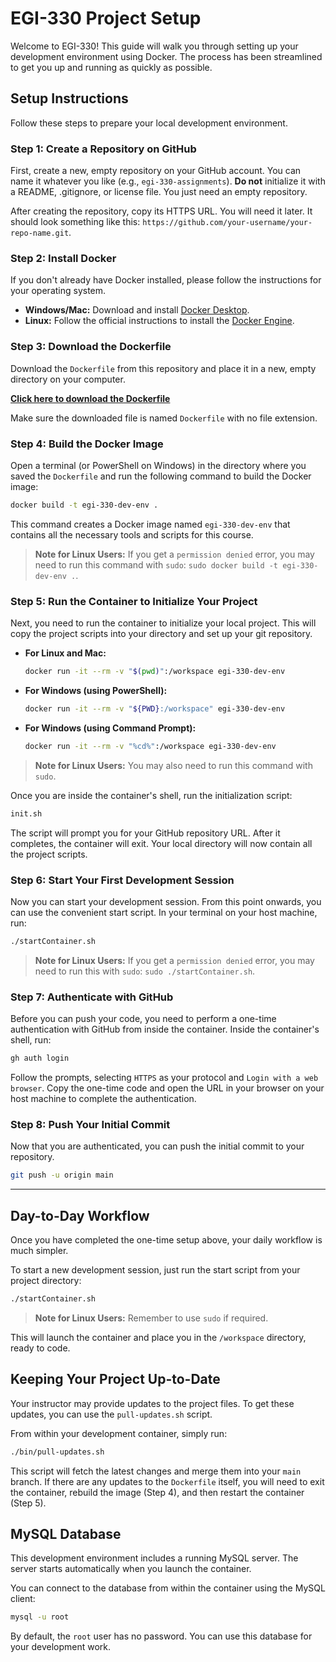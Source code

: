 # EGI-330 Project Setup

Welcome to EGI-330! This guide will walk you through setting up your development environment using Docker. The process has been streamlined to get you up and running as quickly as possible.

## Setup Instructions

Follow these steps to prepare your local development environment.

### Step 1: Create a Repository on GitHub

First, create a new, empty repository on your GitHub account. You can name it whatever you like (e.g., `egi-330-assignments`). **Do not** initialize it with a README, .gitignore, or license file. You just need an empty repository.

After creating the repository, copy its HTTPS URL. You will need it later. It should look something like this: `https://github.com/your-username/your-repo-name.git`.

### Step 2: Install Docker

If you don't already have Docker installed, please follow the instructions for your operating system.

- **Windows/Mac:** Download and install [Docker Desktop](https://www.docker.com/products/docker-desktop).
- **Linux:** Follow the official instructions to install the [Docker Engine](https://docs.docker.com/engine/install/).

### Step 3: Download the Dockerfile

Download the `Dockerfile` from this repository and place it in a new, empty directory on your computer.

[**Click here to download the Dockerfile**](https://raw.githubusercontent.com/edwjonesga/egi-330/main/Dockerfile)

Make sure the downloaded file is named `Dockerfile` with no file extension.

### Step 4: Build the Docker Image

Open a terminal (or PowerShell on Windows) in the directory where you saved the `Dockerfile` and run the following command to build the Docker image:

```sh
docker build -t egi-330-dev-env .
```
This command creates a Docker image named `egi-330-dev-env` that contains all the necessary tools and scripts for this course.
> **Note for Linux Users:** If you get a `permission denied` error, you may need to run this command with `sudo`: `sudo docker build -t egi-330-dev-env .`.

### Step 5: Run the Container to Initialize Your Project

Next, you need to run the container to initialize your local project. This will copy the project scripts into your directory and set up your git repository.

- **For Linux and Mac:**
  ```sh
  docker run -it --rm -v "$(pwd)":/workspace egi-330-dev-env
  ```
- **For Windows (using PowerShell):**
  ```sh
  docker run -it --rm -v "${PWD}:/workspace" egi-330-dev-env
  ```
- **For Windows (using Command Prompt):**
  ```sh
  docker run -it --rm -v "%cd%":/workspace egi-330-dev-env
  ```
> **Note for Linux Users:** You may also need to run this command with `sudo`.

Once you are inside the container's shell, run the initialization script:
```sh
init.sh
```
The script will prompt you for your GitHub repository URL. After it completes, the container will exit. Your local directory will now contain all the project scripts.

### Step 6: Start Your First Development Session

Now you can start your development session. From this point onwards, you can use the convenient start script. In your terminal on your host machine, run:
```sh
./startContainer.sh
```
> **Note for Linux Users:** If you get a `permission denied` error, you may need to run this with `sudo`: `sudo ./startContainer.sh`.

### Step 7: Authenticate with GitHub

Before you can push your code, you need to perform a one-time authentication with GitHub from inside the container.
Inside the container's shell, run:
```sh
gh auth login
```
Follow the prompts, selecting `HTTPS` as your protocol and `Login with a web browser`. Copy the one-time code and open the URL in your browser on your host machine to complete the authentication.

### Step 8: Push Your Initial Commit

Now that you are authenticated, you can push the initial commit to your repository.
```sh
git push -u origin main
```

---

## Day-to-Day Workflow

Once you have completed the one-time setup above, your daily workflow is much simpler.

To start a new development session, just run the start script from your project directory:
```sh
./startContainer.sh
```
> **Note for Linux Users:** Remember to use `sudo` if required.

This will launch the container and place you in the `/workspace` directory, ready to code.

## Keeping Your Project Up-to-Date

Your instructor may provide updates to the project files. To get these updates, you can use the `pull-updates.sh` script.

From within your development container, simply run:
```sh
./bin/pull-updates.sh
```
This script will fetch the latest changes and merge them into your `main` branch. If there are any updates to the `Dockerfile` itself, you will need to exit the container, rebuild the image (Step 4), and then restart the container (Step 5).

## MySQL Database

This development environment includes a running MySQL server. The server starts automatically when you launch the container.

You can connect to the database from within the container using the MySQL client:
```sh
mysql -u root
```
By default, the `root` user has no password. You can use this database for your development work.
